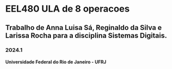 # EEL480 ULA de 8 operacoes
## Trabalho de Anna Luisa Sá, Reginaldo da Silva e Larissa Rocha para a disciplina Sistemas Digitais.
### 2024.1 
#### Universidade Federal do Rio de Janeiro - UFRJ
